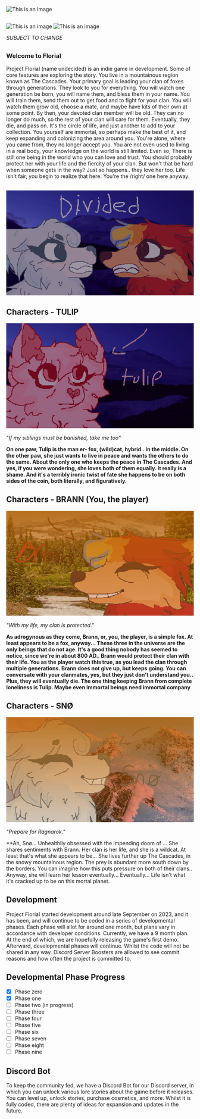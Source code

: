 ![This is an image](https://media.discordapp.net/attachments/564923688621834251/1167373045493674044/us.jpg?format=webp)
##
![This is an image](https://media.discordapp.net/attachments/1165445508127526932/1165453227379142797/image.png?ex=657e46e6&is=656bd1e6&hm=e74f32c8ea3f42daf78891008073ddb1a60ecb60a47c074faff35446b340e942&=&format=webp&quality=lossless&width=900&height=505)
![This is an image](https://media.discordapp.net/attachments/1165445508127526932/1165451528610533386/image.png?ex=657e4551&is=656bd051&hm=c259661dcb7677507d77bbc144108ea987d65dc509cd57064f6fe9ec8a6502e2&=&format=webp&quality=lossless&width=900&height=508)

*SUBJECT TO CHANGE*
##

### Welcome to Florial

Project Florial (name undecided) is an indie game in development. Some of core features are exploring the story. You live in a mountainous region known as The Cascades. Your primary goal is leading your clan of foxes through generations. They look to you for everything. You will watch one generation be born, you will name them, and bless them in your name. You will train them, send them out to get food and to fight for your clan. You will watch them grow old, choose a mate, and maybe have kits of their own at some point. By then, your devoted clan member will be old. They can no longer do much, so the rest of your clan will care for them. Eventually, they die, and pass on. It's the circle of life, and just another to add to your collection. You yourself are immortal, so perhaps make the best of it, and keep expanding and colonizing the area around you. You're alone, where you came from, they no longer accept you. You are not even used to living in a real body, your knowledge on the world is still limited. Even so, There is still one being in the world who you can love and trust. You should probably protect her with your life and the fiercity of your clan. But won't that be hard when someone gets in the way? Just so happens.. they love her too. Life isn't fair, you begin to realize that here. You're the /right/ one here anyway.

##
![](https://github.com/Florial-Development/.github/blob/main/ezgif.com-video-to-gif_4.gif)

## Characters - TULIP
![](https://github.com/Florial-Development/.github/blob/main/ezgif.com-video-to-gif_3.gif)

*"If my siblings must be banished, take me too"* 

**On one paw, Tulip is the man er- fox,  (wild)cat, hybrid.. in the middle. On the other paw, she just wants to live in peace and wants the others to do the same. About the only one who keeps the peace in The Cascades. And yes, if you were wondering, she loves both of them equally. It really is a shame. And it's a terribly ironic twist of fate she happens to be on both sides of the coin, both literally, and figuratively.**

## Characters - BRANN (You, the player)
![](https://github.com/Florial-Development/.github/blob/main/ezgif.com-video-to-gif_2.gif)

*"With my life, my clan is protected."*

**As adrogynous as they come, Brann, or, you, the player, is a simple fox. At least appears to be a fox, anyway... These three in the universe are the only beings that do not age. It's a good thing nobody has seemed to notice, since we're in about 800 AD.. Brann would protect their clan with their life. You as the player watch this true, as you lead the clan through multiple generations. Brann does not give up, but keeps going. You can conversate with your clanmates, yes, but they just don't understand you.. Plus, they will eventually die. The one thing keeping Brann from complete loneliness is Tulip. Maybe even immortal beings need immortal company**

## Characters - SNØ
![](https://github.com/Florial-Development/.github/blob/main/ezgif.com-video-to-gif.gif)

*"Prepare for Ragnarok."*

**Ah, Snø... Unhealthily obsessed with the impending doom of ... She shares sentiments with Brann. Her clan is her life, and she is a wildcat. At least that's what she appears to be... She lives further up The Cascades, in the snowy mountainous region. The prey is abundant more south down by the borders. You can imagine how this puts pressure on both of their clans.. Anyway, she will learn her lesson eventually... Eventually... Life isn't what it's cracked up to be on this mortal planet.


## Development

Project Florial started development around late September on 2023, and it has been, and will continue to be coded in a series of developmental phases. Each phase will allot for around one month, but plans vary in accordance with developer conditions. Currently, we have a 9 month plan. At the end of which, we are hopefully releasing the game's first demo. Afterward, developmental phases will continue. Whilst the code will not be shared in any way. Discord Server Boosters are allowed to see commit reasons and how often the project is committed to. 

## Developmental Phase Progress


- [x] Phase zero
- [x] Phase one
- [ ] Phase two (in progress)
- [ ] Phase three
- [ ] Phase four
- [ ] Phase five
- [ ] Phase six
- [ ] Phase seven
- [ ] Phase eight
- [ ] Phase nine

## Discord Bot

To keep the community fed, we have a Discord Bot for our Discord server, in which you can unlock various lore stories about the game before it releases. You can level up, unlock stories, purchase cosmetics, and more. Whilst it is fully coded, there are plenty of ideas for expansion and updates in the future.





